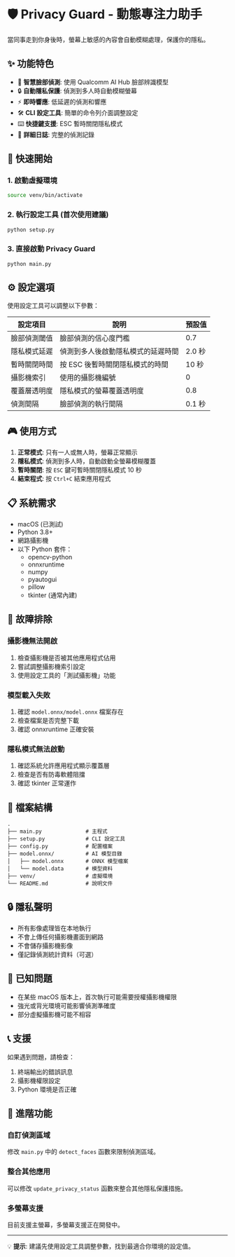 # 🛡️ Privacy Guard - 動態專注力助手

當同事走到你身後時，螢幕上敏感的內容會自動模糊處理，保護你的隱私。

## ✨ 功能特色

- 🎯 **智慧臉部偵測**: 使用 Qualcomm AI Hub 臉部辨識模型
- 🔒 **自動隱私保護**: 偵測到多人時自動模糊螢幕
- ⚡ **即時響應**: 低延遲的偵測和響應
- 🛠️ **CLI 設定工具**: 簡單的命令列介面調整設定
- ⌨️ **快捷鍵支援**: ESC 暫時關閉隱私模式
- 📝 **詳細日誌**: 完整的偵測記錄

## 🚀 快速開始

### 1. 啟動虛擬環境
```bash
source venv/bin/activate
```

### 2. 執行設定工具 (首次使用建議)
```bash
python setup.py
```

### 3. 直接啟動 Privacy Guard
```bash
python main.py
```

## ⚙️ 設定選項

使用設定工具可以調整以下參數：

| 設定項目 | 說明 | 預設值 |
|---------|------|--------|
| 臉部偵測閾值 | 臉部偵測的信心度門檻 | 0.7 |
| 隱私模式延遲 | 偵測到多人後啟動隱私模式的延遲時間 | 2.0 秒 |
| 暫時關閉時間 | 按 ESC 後暫時關閉隱私模式的時間 | 10 秒 |
| 攝影機索引 | 使用的攝影機編號 | 0 |
| 覆蓋層透明度 | 隱私模式的螢幕覆蓋透明度 | 0.8 |
| 偵測間隔 | 臉部偵測的執行間隔 | 0.1 秒 |

## 🎮 使用方式

1. **正常模式**: 只有一人或無人時，螢幕正常顯示
2. **隱私模式**: 偵測到多人時，自動啟動全螢幕模糊覆蓋
3. **暫時關閉**: 按 `ESC` 鍵可暫時關閉隱私模式 10 秒
4. **結束程式**: 按 `Ctrl+C` 結束應用程式

## 📋 系統需求

- macOS (已測試)
- Python 3.8+
- 網路攝影機
- 以下 Python 套件：
  - opencv-python
  - onnxruntime
  - numpy
  - pyautogui
  - pillow
  - tkinter (通常內建)

## 🔧 故障排除

### 攝影機無法開啟
1. 檢查攝影機是否被其他應用程式佔用
2. 嘗試調整攝影機索引設定
3. 使用設定工具的「測試攝影機」功能

### 模型載入失敗
1. 確認 `model.onnx/model.onnx` 檔案存在
2. 檢查檔案是否完整下載
3. 確認 onnxruntime 正確安裝

### 隱私模式無法啟動
1. 確認系統允許應用程式顯示覆蓋層
2. 檢查是否有防毒軟體阻擋
3. 確認 tkinter 正常運作

## 📁 檔案結構

```
.
├── main.py              # 主程式
├── setup.py             # CLI 設定工具
├── config.py            # 配置檔案
├── model.onnx/          # AI 模型目錄
│   ├── model.onnx       # ONNX 模型檔案
│   └── model.data       # 模型資料
├── venv/                # 虛擬環境
└── README.md            # 說明文件
```

## 🔒 隱私聲明

- 所有影像處理皆在本地執行
- 不會上傳任何攝影機畫面到網路
- 不會儲存攝影機影像
- 僅記錄偵測統計資料（可選）

## 🐛 已知問題

- 在某些 macOS 版本上，首次執行可能需要授權攝影機權限
- 強光或背光環境可能影響偵測準確度
- 部分虛擬攝影機可能不相容

## 📞 支援

如果遇到問題，請檢查：
1. 終端輸出的錯誤訊息
2. 攝影機權限設定
3. Python 環境是否正確

## 🚀 進階功能

### 自訂偵測區域
修改 `main.py` 中的 `detect_faces` 函數來限制偵測區域。

### 整合其他應用
可以修改 `update_privacy_status` 函數來整合其他隱私保護措施。

### 多螢幕支援
目前支援主螢幕，多螢幕支援正在開發中。

---

💡 **提示**: 建議先使用設定工具調整參數，找到最適合你環境的設定值。

